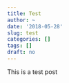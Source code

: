 ```yaml
---
title: Test
author: ~
date: '2018-05-28'
slug: test
categories: []
tags: []
draft: no
---
```


This is a test post